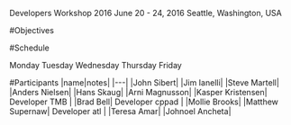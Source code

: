 Developers Workshop 2016
June 20 - 24, 2016
Seattle, Washington, USA

#Objectives

#Schedule

Monday
Tuesday
Wednesday
Thursday
Friday

#Participants
|name|notes|
|---|
|John Sibert|
|Jim Ianelli|
|Steve Martell|
|Anders Nielsen|
|Hans Skaug|
|Arni Magnusson|
|Kasper Kristensen| Developer TMB | 
|Brad Bell| Developer cppad |
|Mollie Brooks|
|Matthew Supernaw| Developer atl |
|Teresa Amar|
|Johnoel Ancheta|
